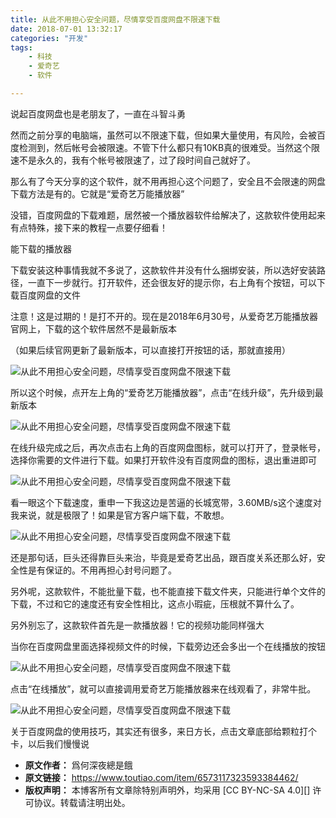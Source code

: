 ```yaml
---
title: 从此不用担心安全问题，尽情享受百度网盘不限速下载
date: 2018-07-01 13:32:17
categories: "开发"
tags:
	- 科技
	- 爱奇艺
	- 软件

---
```


说起百度网盘也是老朋友了，一直在斗智斗勇

然而之前分享的电脑端，虽然可以不限速下载，但如果大量使用，有风险，会被百度检测到，然后帐号会被限速。不管下什么都只有10KB真的很难受。当然这个限速不是永久的，我有个帐号被限速了，过了段时间自己就好了。

那么有了今天分享的这个软件，就不用再担心这个问题了，安全且不会限速的网盘下载方法是有的。它就是“爱奇艺万能播放器”

没错，百度网盘的下载难题，居然被一个播放器软件给解决了，这款软件使用起来有点特殊，接下来的教程一点要仔细看！

能下载的播放器

下载安装这种事情我就不多说了，这款软件并没有什么捆绑安装，所以选好安装路径，一直下一步就行。打开软件，还会很友好的提示你，右上角有个按钮，可以下载百度网盘的文件

注意！这是过期的！是打不开的。现在是2018年6月30号，从爱奇艺万能播放器官网上，下载的这个软件居然不是最新版本

（如果后续官网更新了最新版本，可以直接打开按钮的话，那就直接用）

![从此不用担心安全问题，尽情享受百度网盘不限速下载][AVMV-QYYU-EEIQ.jpg]

所以这个时候，点开左上角的“爱奇艺万能播放器”，点击“在线升级”，先升级到最新版本

![从此不用担心安全问题，尽情享受百度网盘不限速下载][B2MN-YNER-BQBE.jpg]

在线升级完成之后，再次点击右上角的百度网盘图标，就可以打开了，登录帐号，选择你需要的文件进行下载。如果打开软件没有百度网盘的图标，退出重进即可

![从此不用担心安全问题，尽情享受百度网盘不限速下载][RVFU-INYE-U6BF.jpg]

看一眼这个下载速度，重申一下我这边是苦逼的长城宽带，3.60MB/s这个速度对我来说，就是极限了！如果是官方客户端下载，不敢想。

![从此不用担心安全问题，尽情享受百度网盘不限速下载][6FER-RFEU-REMV.jpg]

还是那句话，巨头还得靠巨头来治，毕竟是爱奇艺出品，跟百度关系还那么好，安全性是有保证的。不用再担心封号问题了。

另外呢，这款软件，不能批量下载，也不能直接下载文件夹，只能进行单个文件的下载，不过和它的速度还有安全性相比，这点小瑕疵，压根就不算什么了。

另外别忘了，这款软件首先是一款播放器！它的视频功能同样强大

当你在百度网盘里面选择视频文件的时候，下载旁边还会多出一个在线播放的按钮

![从此不用担心安全问题，尽情享受百度网盘不限速下载][BJ3M-FRFN-Q263.jpg]

点击“在线播放”，就可以直接调用爱奇艺万能播放器来在线观看了，非常牛批。

![从此不用担心安全问题，尽情享受百度网盘不限速下载][I3IQ-BUYN-QF2U.jpg]

关于百度网盘的使用技巧，其实还有很多，来日方长，点击文章底部给颗粒打个卡，以后我们慢慢说


[AVMV-QYYU-EEIQ.jpg]: /pro/os/crawler/AVMV-QYYU-EEIQ.jpg
[B2MN-YNER-BQBE.jpg]: /pro/os/crawler/B2MN-YNER-BQBE.jpg
[RVFU-INYE-U6BF.jpg]: /pro/os/crawler/RVFU-INYE-U6BF.jpg
[6FER-RFEU-REMV.jpg]: /pro/os/crawler/6FER-RFEU-REMV.jpg
[BJ3M-FRFN-Q263.jpg]: /pro/os/crawler/BJ3M-FRFN-Q263.jpg
[I3IQ-BUYN-QF2U.jpg]: /pro/os/crawler/I3IQ-BUYN-QF2U.jpg
 *  **原文作者：** 爲何深夜總是餓
 *  **原文链接：** https://www.toutiao.com/item/6573117323593384462/
 *  **版权声明：** 本博客所有文章除特别声明外，均采用 [CC BY-NC-SA 4.0][] 许可协议。转载请注明出处。